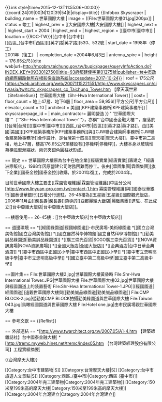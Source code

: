 {{Link style|time=2015-12-13T11:55:06+00:00}}
{{coord|24|09|00|N|120|39|54|E|display=title}}
{{Infobox Skyscraper
| building_name = 世華國際大樓
| image = [[File:世華國際大樓01.jpg|200px]]
| status              = 竣工
| highest_prev        = [[大安國際大樓|大安國際大樓]]
| highest_next        =
| highest_start       = 2004
| highest_end         =
| highest_region      = [[臺中市|臺中市]]
| location = {{ROC-TW}}[[台中市|台中市]]<br />[[西區_(台中市)|西區]][[英才路|英才路]]530、532號
| start_date = 1998年（停工）<br />2001年（復工）
| completion_date  =2004年6月3日<ref name="使用執照"/>
| antenna_spire = 
| height = 176.65公尺<ref name="使用執照">{{cite web|url=http://mcgbm.taichung.gov.tw/bupic/pages/queryInfoAction.do?INDEX_KEY=09330127500|title=93府都建使字第01275號|publisher=台中市政府網際網路執照存根影像查詢系統|accessdate=2017-10-24}}</ref>
| roof                = 175公尺<ref name="skyscrapers">[https://web.archive.org/web/20071115221551/http://www.skyscrapers.cn/city/asia/tw/tc/tc_skyscrapers_cx_Taichung_Tower.htm 【摩天漢世界（StefanieSun）】世華國際大樓（Shr-Hwa International Tower）]</ref>
| cost=
| floor_count = 地上47層、地下6層<ref name="使用執照"/>
| floor_area = 59,956[[平方公尺|平方公尺]]<ref name="使用執照"/>
| elevator_count = 10
| architect = 美國[[KPF建築事務所|KPF建築事務所]]
| skyscraperpage_id = 
| main_contractor= 麗明營造<ref name="使用執照"/>
}}
'''世華國際大樓'''（'''Shr-Hwa International Tower'''），亦稱'''台中國泰金融大樓'''，座落於[[台灣|台灣]][[臺中市|臺中市]][[西區_(台中市)|西區]][[英才路|英才路]]，由[[美國|美國]][[KPF建築事務所|KPF建築事務所]]與[[CJW聯合建築師事務所|CJW聯合建築師事務所]]合作設計，是台灣第十四高[[摩天樓|摩天大樓]]、臺中市第二高樓，地上47層，樓高176.65公尺頂樓設有[[停機坪|停機坪]]，大樓本身以玻璃惟幕構弧型漸縮狀，兩旁夾銀色圓柱狀形成。

== 簡史 ==
世華國際大樓原為台中在地企業[[經唐實業|經唐實業]]籌建之「經唐洲際飯店」，1998年因原營建公司財務困難而停工。後由[[霖園集團|霖園集團]]旗下企業[[國泰金控|國泰金控]]收購，於2001年復工，完成於2004年。<ref name="skyscrapers"/>

目前世華國際大樓主要由[[霖園管理維護|霖園管理維護]]中區分公司<ref>[http://www.linyuan-pro.com.tw/contact-1.htm 霖園管理維護]</ref>與[[國泰世華銀行|國泰世華銀行]]五權分行進駐。26-45樓為[[五星級|五星級]]國際觀光飯店，2006年11月由[[嚴長壽|嚴長壽]]領導的[[亞都麗緻大飯店|麗緻集團]]進駐、在此成立[[台中亞緻大飯店|台中亞緻大飯店]]。

==樓層使用==
26-45樓：[[台中亞緻大飯店|台中亞緻大飯店]]

== 週邊環境 ==
*[[經國綠園道|經國綠園道]]-市民廣場-美術綠園道
*[[國立台灣美術館|國立台灣美術館]]
*[[國立自然科學博物館|國立自然科學博物館]]
*[[勤美誠品綠園道|勤美誠品綠園道]]
*[[廣三崇光百貨|SOGO廣三崇光百貨]]
*[[NOVA資訊廣場|NOVA資訊廣場]]
*[[全國大飯店|全國大飯店]]
*[[金典酒店|台中日華金典酒店]]
*[[臺中市西區中正國民小學|臺中市西區中正國民小學]]
*[[臺中市立忠明高級中學|臺中市立忠明高級中學]]
*[[國立臺中第二高級中學|國立臺中第二高級中學]]

==圖片集==
<gallery>
File:世華國際大樓2.jpg|世華國際大樓黃昏時
File:Shr-Hwa International Tower.JPG|世華國際大樓
File:世華國際大樓02.jpg|世華國際大樓與經國園道上的裝置藝術
File:Shr-Hwa International Tower-1.JPG|[[經國園道|經國園道]]遠觀世華國際大樓與[[勤美誠品綠園道|勤美誠品綠園道]]
File:CMP BLOCK-2.jpg|從勤美CMP BLOCK拍攝勤美綠園道與世華國際大樓
File:Taiwan 043.jpg|鳥瞰經國園道與世華國際大樓
File:Hotel one.jpg|由市民廣場觀世華國際大樓
</gallery>

== 參考文獻 ==
{{Reflist}}

== 外部連結 ==
*[http://www.twarchitect.org.tw/2007.05/A1-4.htm 【建築師雜誌社】台中國泰金融大樓]
*[http://tremc.myweb.hinet.net/tremc/index05.htm 【台灣建築經理股份有限公司】工程實績摘要]

{{台灣摩天大樓}}

[[Category:台中市建築物|S]]
[[Category:台灣摩天大樓|S]]
[[Category:台中市旅遊人文景點|S]]
[[Category:西區_(臺中市)|Category:西區 (臺中市)]]
[[Category:2004年完工建築物|Category:2004年完工建築物]]
[[Category:150米至199米高的摩天大樓|Category:150米至199米高的摩天大樓]]
[[Category:2004年台灣建立|Category:2004年台灣建立]]
